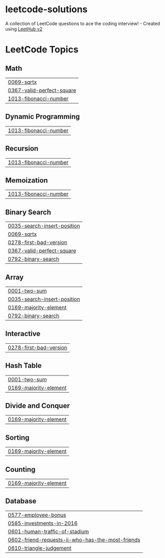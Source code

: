 # leetcode-solutions
A collection of LeetCode questions to ace the coding interview! - Created using [LeetHub v2](https://github.com/arunbhardwaj/LeetHub-2.0)

<!---LeetCode Topics Start-->
# LeetCode Topics
## Math
|  |
| ------- |
| [0069-sqrtx](https://github.com/gurrampavan55/leetcode-solutions/tree/master/0069-sqrtx) |
| [0367-valid-perfect-square](https://github.com/gurrampavan55/leetcode-solutions/tree/master/0367-valid-perfect-square) |
| [1013-fibonacci-number](https://github.com/gurrampavan55/leetcode-solutions/tree/master/1013-fibonacci-number) |
## Dynamic Programming
|  |
| ------- |
| [1013-fibonacci-number](https://github.com/gurrampavan55/leetcode-solutions/tree/master/1013-fibonacci-number) |
## Recursion
|  |
| ------- |
| [1013-fibonacci-number](https://github.com/gurrampavan55/leetcode-solutions/tree/master/1013-fibonacci-number) |
## Memoization
|  |
| ------- |
| [1013-fibonacci-number](https://github.com/gurrampavan55/leetcode-solutions/tree/master/1013-fibonacci-number) |
## Binary Search
|  |
| ------- |
| [0035-search-insert-position](https://github.com/gurrampavan55/leetcode-solutions/tree/master/0035-search-insert-position) |
| [0069-sqrtx](https://github.com/gurrampavan55/leetcode-solutions/tree/master/0069-sqrtx) |
| [0278-first-bad-version](https://github.com/gurrampavan55/leetcode-solutions/tree/master/0278-first-bad-version) |
| [0367-valid-perfect-square](https://github.com/gurrampavan55/leetcode-solutions/tree/master/0367-valid-perfect-square) |
| [0792-binary-search](https://github.com/gurrampavan55/leetcode-solutions/tree/master/0792-binary-search) |
## Array
|  |
| ------- |
| [0001-two-sum](https://github.com/gurrampavan55/leetcode-solutions/tree/master/0001-two-sum) |
| [0035-search-insert-position](https://github.com/gurrampavan55/leetcode-solutions/tree/master/0035-search-insert-position) |
| [0169-majority-element](https://github.com/gurrampavan55/leetcode-solutions/tree/master/0169-majority-element) |
| [0792-binary-search](https://github.com/gurrampavan55/leetcode-solutions/tree/master/0792-binary-search) |
## Interactive
|  |
| ------- |
| [0278-first-bad-version](https://github.com/gurrampavan55/leetcode-solutions/tree/master/0278-first-bad-version) |
## Hash Table
|  |
| ------- |
| [0001-two-sum](https://github.com/gurrampavan55/leetcode-solutions/tree/master/0001-two-sum) |
| [0169-majority-element](https://github.com/gurrampavan55/leetcode-solutions/tree/master/0169-majority-element) |
## Divide and Conquer
|  |
| ------- |
| [0169-majority-element](https://github.com/gurrampavan55/leetcode-solutions/tree/master/0169-majority-element) |
## Sorting
|  |
| ------- |
| [0169-majority-element](https://github.com/gurrampavan55/leetcode-solutions/tree/master/0169-majority-element) |
## Counting
|  |
| ------- |
| [0169-majority-element](https://github.com/gurrampavan55/leetcode-solutions/tree/master/0169-majority-element) |
## Database
|  |
| ------- |
| [0577-employee-bonus](https://github.com/gurrampavan55/leetcode-solutions/tree/master/0577-employee-bonus) |
| [0585-investments-in-2016](https://github.com/gurrampavan55/leetcode-solutions/tree/master/0585-investments-in-2016) |
| [0601-human-traffic-of-stadium](https://github.com/gurrampavan55/leetcode-solutions/tree/master/0601-human-traffic-of-stadium) |
| [0602-friend-requests-ii-who-has-the-most-friends](https://github.com/gurrampavan55/leetcode-solutions/tree/master/0602-friend-requests-ii-who-has-the-most-friends) |
| [0610-triangle-judgement](https://github.com/gurrampavan55/leetcode-solutions/tree/master/0610-triangle-judgement) |
<!---LeetCode Topics End-->
